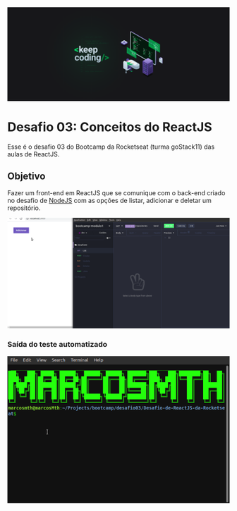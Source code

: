 <img src="background.png">
<h1>Desafio 03: Conceitos do ReactJS</h1>
<p>Esse é o desafio 03 do Bootcamp da Rocketseat (turma goStack11) das aulas de ReactJS.</p>
<h2>Objetivo</h2>
<p>Fazer um front-end em ReactJS que se comunique com o back-end criado no desafio de <a href="https://github.com/MarcosMthJr/Desafio-02-Conceitos-do-Node.js">NodeJS</a> com as opções de listar, adicionar e deletar um repositório.</p>
<img src="demo.gif">

<h3>Saída do teste automatizado</h3>
<img src="test.gif">
